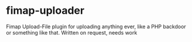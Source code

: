 fimap-uploader
==============

Fimap Upload-File plugin for uploading anything ever, like a PHP backdoor or something like that. Written on request, needs work
